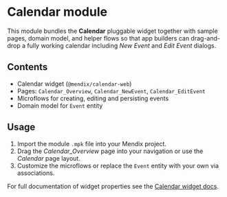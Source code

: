 # Calendar module

This module bundles the **Calendar** pluggable widget together with sample pages, domain model, and helper flows so that app builders can drag-and-drop a fully working calendar including _New Event_ and _Edit Event_ dialogs.

## Contents

- Calendar widget (`@mendix/calendar-web`)
- Pages: `Calendar_Overview`, `Calendar_NewEvent`, `Calendar_EditEvent`
- Microflows for creating, editing and persisting events
- Domain model for `Event` entity

## Usage

1. Import the module `.mpk` file into your Mendix project.
2. Drag the _Calendar_Overview_ page into your navigation or use the _Calendar_ page layout.
3. Customize the microflows or replace the `Event` entity with your own via associations.

For full documentation of widget properties see the [Calendar widget docs](https://docs.mendix.com/appstore/widgets/calendar).
